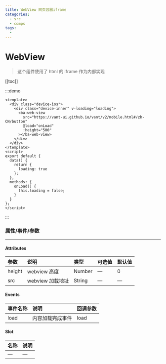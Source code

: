 ```yaml
---
title: WebView 网页容器iframe
categories:
  - src
  - comps
tags:
  -
---
```


# WebView

> 这个组件使用了 html 的 iframe 作为内部实现

[[toc]]

:::demo

```vue
<template>
  <div class="device-ios">
    <div class="device-inner" v-loading="loading">
      <ba-web-view
        src="https://vant-ui.github.io/vant/v2/mobile.html#/zh-CN/button"
        @load="onLoad"
        :height="500"
      ></ba-web-view>
    </div>
  </div>
</template>
<script>
export default {
  data() {
    return {
      loading: true
    };
  },
  methods: {
    onLoad() {
      this.loading = false;
    }
  }
};
</script>
```

:::

### 属性/事件/参数

---

#### Attributes

| 参数   | 说明             | 类型   | 可选值 | 默认值 |
| :----- | :--------------- | :----- | :----- | :----- |
| height | webview 高度     | Number | —      | 0      |
| src    | webview 加载地址 | String | —      | —      |

#### Events

| 事件名称 | 说明             | 回调参数 |
| :------- | :--------------- | :------- |
| load     | 内容加载完成事件 | load     |

#### Slot

| 名称 | 说明 |
| :--- | :--- |
| —    | —    |
